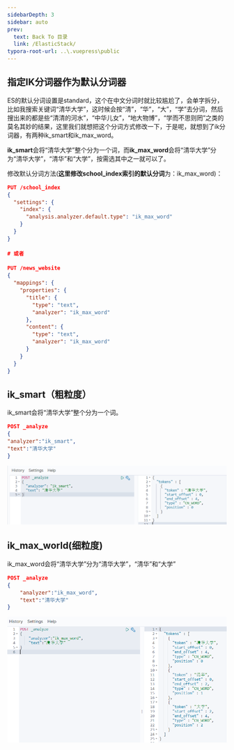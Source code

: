 ```yaml
---
sidebarDepth: 3
sidebar: auto
prev:
  text: Back To 目录
  link: /ElasticStack/
typora-root-url: ..\.vuepress\public
---
```




## **指定IK分词器作为默认分词器**

ES的默认分词设置是standard，这个在中文分词时就比较尴尬了，会单字拆分，比如我搜索关键词“清华大学”，这时候会按“清”，“华”，“大”，“学”去分词，然后搜出来的都是些“清清的河水”，“中华儿女”，“地大物博”，“学而不思则罔”之类的莫名其妙的结果，这里我们就想把这个分词方式修改一下，于是呢，就想到了ik分词器，有两种ik_smart和ik_max_word。

**ik_smart**会将“清华大学”整个分为一个词，而**ik_max_word**会将“清华大学”分为“清华大学”，“清华”和“大学”，按需选其中之一就可以了。

修改默认分词方法(**这里修改school_index索引的默认分词**为：ik_max_word)：

```json
PUT /school_index
{
  "settings": {
    "index": {
      "analysis.analyzer.default.type": "ik_max_word"
    }
  }
}

# 或者

PUT /news_website
{
  "mappings": {
    "properties": {
      "title": {
        "type": "text",
        "analyzer": "ik_max_word"
      },
      "content": {
        "type": "text",
        "analyzer": "ik_max_word"
      }
    }
  }
}
```



## ik_smart（粗粒度）

ik_smart会将“清华大学”整个分为一个词。

```json
POST _analyze
{
"analyzer":"ik_smart",
"text":"清华大学"
}

```

![image-20220812185354012](/images/elasticsearch/image-20220812185354012.png)

## ik_max_world(细粒度)

ik_max_word会将“清华大学”分为“清华大学”，“清华”和“大学”

```json
POST _analyze
{
    "analyzer":"ik_max_word",
    "text":"清华大学"
}

```

![image-20220812185610197](/images/elasticsearch/image-20220812185610197.png)

